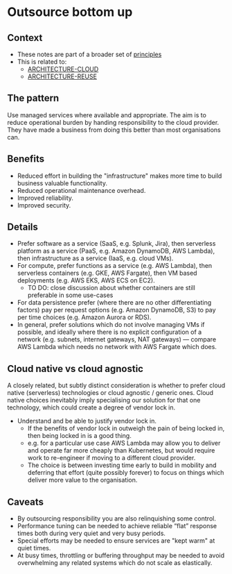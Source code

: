 # Outsource bottom up

## Context

* These notes are part of a broader set of [principles](../principles.md)
* This is related to:
  * [ARCHITECTURE-CLOUD](https://digital.nhs.uk/about-nhs-digital/our-work/nhs-digital-architecture/principles/public-cloud-first)
  * [ARCHITECTURE-REUSE](https://digital.nhs.uk/about-nhs-digital/our-work/nhs-digital-architecture/principles/reuse-before-buy-build)

## The pattern

Use managed services where available and appropriate. The aim is to reduce operational burden by handing responsibility to the cloud provider. They have made a business from doing this better than most organisations can.

## Benefits

* Reduced effort in building the "infrastructure" makes more time to build business valuable functionality.
* Reduced operational maintenance overhead.
* Improved reliability.
* Improved security.

## Details

* Prefer software as a service (SaaS, e.g. Splunk, Jira), then serverless platform as a service (PaaS, e.g. Amazon DynamoDB, AWS Lambda), then infrastructure as a service (IaaS, e.g. cloud VMs).
* For compute, prefer functions as a service (e.g. AWS Lambda), then serverless containers (e.g. GKE, AWS Fargate), then VM based deployments (e.g. AWS EKS, AWS ECS on EC2).
  * TO DO: close discussion about whether containers are still preferable in some use-cases
* For data persistence prefer (where there are no other differentiating factors) pay per request options (e.g. Amazon DynamoDB, S3) to pay per time choices (e.g. Amazon Aurora or RDS).
* In general, prefer solutions which do not involve managing VMs if possible, and ideally where there is no explicit configuration of a network (e.g. subnets, internet gateways, NAT gateways) &mdash; compare AWS Lambda which needs no network with AWS Fargate which does.

## Cloud native vs cloud agnostic

A closely related, but subtly distinct consideration is whether to prefer cloud native (serverless) technologies or cloud agnostic / generic ones. Cloud native choices inevitably imply specialising our solution for that one technology, which could create a degree of vendor lock in.

* Understand and be able to justify vendor lock in.
  * If the benefits of vendor lock in outweigh the pain of being locked in, then being locked in is a good thing.
  * e.g. for a particular use case AWS Lambda may allow you to deliver and operate far more cheaply than Kubernetes, but would require work to re-engineer if moving to a different cloud provider.
  * The choice is between investing time early to build in mobility and deferring that effort (quite possibly forever) to focus on things which deliver more value to the organisation.

## Caveats

* By outsourcing responsibility you are also relinquishing some control.
* Performance tuning can be needed to achieve reliable “flat” response times both during very quiet and very busy periods.
* Special efforts may be needed to ensure services are "kept warm" at quiet times.
* At busy times, throttling or buffering throughput may be needed to avoid overwhelming any related systems which do not scale as elastically.

